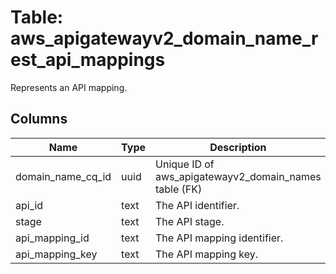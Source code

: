 
# Table: aws_apigatewayv2_domain_name_rest_api_mappings
Represents an API mapping.
## Columns
| Name        | Type           | Description  |
| ------------- | ------------- | -----  |
|domain_name_cq_id|uuid|Unique ID of aws_apigatewayv2_domain_names table (FK)|
|api_id|text|The API identifier.|
|stage|text|The API stage.|
|api_mapping_id|text|The API mapping identifier.|
|api_mapping_key|text|The API mapping key.|
